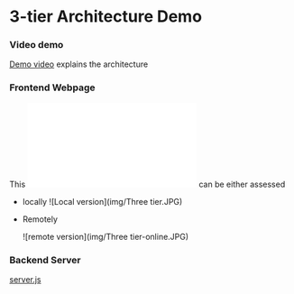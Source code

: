 # 3-tier Architecture Demo

### Video demo

[Demo video](https://youtu.be/5S-OaFjtILE) explains the architecture

### Frontend Webpage

This ![webpage index.html](public/index.html) can be either assessed 


- locally
    ![Local version](img/Three tier.JPG)
    
- Remotely

    ![remote version](img/Three tier-online.JPG)
  
### Backend Server

[server.js](server.js)


